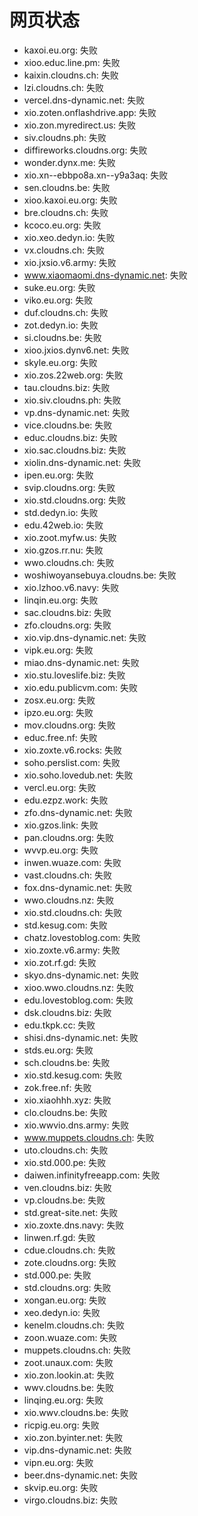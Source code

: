 # 网页状态
- kaxoi.eu.org: 失败
- xioo.educ.line.pm: 失败
- kaixin.cloudns.ch: 失败
- lzi.cloudns.ch: 失败
- vercel.dns-dynamic.net: 失败
- xio.zoten.onflashdrive.app: 失败
- xio.zon.myredirect.us: 失败
- siv.cloudns.ph: 失败
- diffireworks.cloudns.org: 失败
- wonder.dynx.me: 失败
- xio.xn--ebbpo8a.xn--y9a3aq: 失败
- sen.cloudns.be: 失败
- xioo.kaxoi.eu.org: 失败
- bre.cloudns.ch: 失败
- kcoco.eu.org: 失败
- xio.xeo.dedyn.io: 失败
- vx.cloudns.ch: 失败
- xio.jxsio.v6.army: 失败
- www.xiaomaomi.dns-dynamic.net: 失败
- suke.eu.org: 失败
- viko.eu.org: 失败
- duf.cloudns.ch: 失败
- zot.dedyn.io: 失败
- si.cloudns.be: 失败
- xioo.jxios.dynv6.net: 失败
- skyle.eu.org: 失败
- xio.zos.22web.org: 失败
- tau.cloudns.biz: 失败
- xio.siv.cloudns.ph: 失败
- vp.dns-dynamic.net: 失败
- vice.cloudns.be: 失败
- educ.cloudns.biz: 失败
- xio.sac.cloudns.biz: 失败
- xiolin.dns-dynamic.net: 失败
- ipen.eu.org: 失败
- svip.cloudns.org: 失败
- xio.std.cloudns.org: 失败
- std.dedyn.io: 失败
- edu.42web.io: 失败
- xio.zoot.myfw.us: 失败
- xio.gzos.rr.nu: 失败
- wwo.cloudns.ch: 失败
- woshiwoyansebuya.cloudns.be: 失败
- xio.lzhoo.v6.navy: 失败
- linqin.eu.org: 失败
- sac.cloudns.biz: 失败
- zfo.cloudns.org: 失败
- xio.vip.dns-dynamic.net: 失败
- vipk.eu.org: 失败
- miao.dns-dynamic.net: 失败
- xio.stu.loveslife.biz: 失败
- xio.edu.publicvm.com: 失败
- zosx.eu.org: 失败
- ipzo.eu.org: 失败
- mov.cloudns.org: 失败
- educ.free.nf: 失败
- xio.zoxte.v6.rocks: 失败
- soho.perslist.com: 失败
- xio.soho.lovedub.net: 失败
- vercl.eu.org: 失败
- edu.ezpz.work: 失败
- zfo.dns-dynamic.net: 失败
- xio.gzos.link: 失败
- pan.cloudns.org: 失败
- wvvp.eu.org: 失败
- inwen.wuaze.com: 失败
- vast.cloudns.ch: 失败
- fox.dns-dynamic.net: 失败
- wwo.cloudns.nz: 失败
- xio.std.cloudns.ch: 失败
- std.kesug.com: 失败
- chatz.lovestoblog.com: 失败
- xio.zoxte.v6.army: 失败
- xio.zot.rf.gd: 失败
- skyo.dns-dynamic.net: 失败
- xioo.wwo.cloudns.nz: 失败
- edu.lovestoblog.com: 失败
- dsk.cloudns.biz: 失败
- edu.tkpk.cc: 失败
- shisi.dns-dynamic.net: 失败
- stds.eu.org: 失败
- sch.cloudns.be: 失败
- xio.std.kesug.com: 失败
- zok.free.nf: 失败
- xio.xiaohhh.xyz: 失败
- clo.cloudns.be: 失败
- xio.wwvio.dns.army: 失败
- www.muppets.cloudns.ch: 失败
- uto.cloudns.ch: 失败
- xio.std.000.pe: 失败
- daiwen.infinityfreeapp.com: 失败
- ven.cloudns.biz: 失败
- vp.cloudns.be: 失败
- std.great-site.net: 失败
- xio.zoxte.dns.navy: 失败
- linwen.rf.gd: 失败
- cdue.cloudns.ch: 失败
- zote.cloudns.org: 失败
- std.000.pe: 失败
- std.cloudns.org: 失败
- xongan.eu.org: 失败
- xeo.dedyn.io: 失败
- kenelm.cloudns.ch: 失败
- zoon.wuaze.com: 失败
- muppets.cloudns.ch: 失败
- zoot.unaux.com: 失败
- xio.zon.lookin.at: 失败
- wwv.cloudns.be: 失败
- linqing.eu.org: 失败
- xio.wwv.cloudns.be: 失败
- ricpig.eu.org: 失败
- xio.zon.byinter.net: 失败
- vip.dns-dynamic.net: 失败
- vipn.eu.org: 失败
- beer.dns-dynamic.net: 失败
- skvip.eu.org: 失败
- virgo.cloudns.biz: 失败
